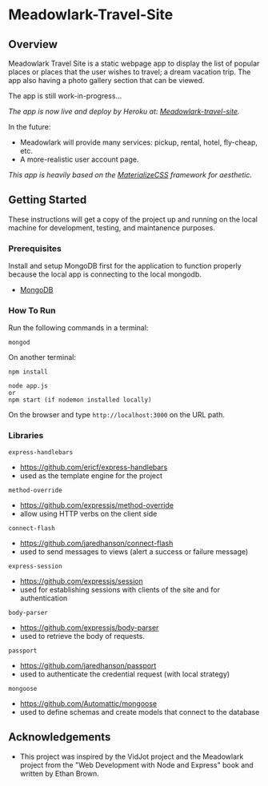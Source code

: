 # Meadowlark-Travel-Site
## Overview
Meadowlark Travel Site is a static webpage app to display the list of popular places or places that the user wishes to travel; a dream vacation trip. The app also having a photo gallery section that can be viewed.

The app is still work-in-progress...

*The app is now live and deploy by Heroku at: [Meadowlark-travel-site](https://enigmatic-basin-25606.herokuapp.com/).*

In the future:
* Meadowlark will provide many services: pickup, rental, hotel, fly-cheap, etc.
* A more-realistic user account page.

*This app is heavily based on the [MaterializeCSS](https://materializecss.com/) framework for aesthetic.*

## Getting Started
These instructions will get a copy of the project up and running on the local machine for development, testing, and maintanence purposes.

### Prerequisites
Install and setup MongoDB first for the application to function properly because the local app is connecting to the local mongodb.
  * [MongoDB](https://docs.mongodb.com/manual/tutorial/install-mongodb-on-os-x/?_ga=2.235436548.4094096.1533414753-345378373.1529090851)

### How To Run
Run the following commands in a terminal:
```
mongod
```
On another terminal:
```
npm install
```
```
node app.js
or
npm start (if nodemon installed locally)
```
On the browser and type ```http://localhost:3000``` on the URL path.
### Libraries
```
express-handlebars
```
* https://github.com/ericf/express-handlebars
* used as the template engine for the project
```
method-override
```
* https://github.com/expressjs/method-override
* allow using HTTP verbs on the client side
```
connect-flash
```
* https://github.com/jaredhanson/connect-flash
* used to send messages to views (alert a success or failure message)
```
express-session
```
* https://github.com/expressjs/session
* used for establishing sessions with clients of the site and for authentication
```
body-parser
```
* https://github.com/expressjs/body-parser
* used to retrieve the body of requests.
```
passport
```
* https://github.com/jaredhanson/passport
* used to authenticate the credential request (with local strategy)
```
mongoose
```
* https://github.com/Automattic/mongoose
* used to define schemas and create models that connect to the database

## Acknowledgements
* This project was inspired by the VidJot project and the Meadowlark project from the "Web Development with Node and Express" book and written by Ethan Brown.


